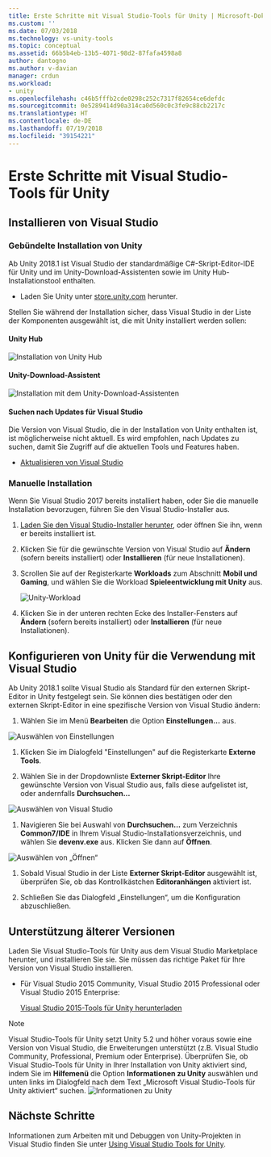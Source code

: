 ```yaml
---
title: Erste Schritte mit Visual Studio-Tools für Unity | Microsoft-Dokumentation
ms.custom: ''
ms.date: 07/03/2018
ms.technology: vs-unity-tools
ms.topic: conceptual
ms.assetid: 66b5b4eb-13b5-4071-98d2-87fafa4598a8
author: dantogno
ms.author: v-davian
manager: crdun
ms.workload:
- unity
ms.openlocfilehash: c46b5fffb2cde0298c252c7317f82654ce6defdc
ms.sourcegitcommit: 0e5289414d90a314ca0d560c0c3fe9c88cb2217c
ms.translationtype: HT
ms.contentlocale: de-DE
ms.lasthandoff: 07/19/2018
ms.locfileid: "39154221"
---
```

# <a name="getting-started-with-visual-studio-tools-for-unity"></a>Erste Schritte mit Visual Studio-Tools für Unity

## <a name="install-visual-studio"></a>Installieren von Visual Studio

### <a name="unity-bundled-installation"></a>Gebündelte Installation von Unity

Ab Unity 2018.1 ist Visual Studio der standardmäßige C#-Skript-Editor-IDE für Unity und im Unity-Download-Assistenten sowie im Unity Hub-Installationstool enthalten.

- Laden Sie Unity unter [store.unity.com](https://store.unity.com/) herunter.

Stellen Sie während der Installation sicher, dass Visual Studio in der Liste der Komponenten ausgewählt ist, die mit Unity installiert werden sollen:

#### <a name="unity-hub"></a>Unity Hub

![Installation von Unity Hub](media/vstu_unity-hub.png)

#### <a name="unity-download-assistant"></a>Unity-Download-Assistent

![Installation mit dem Unity-Download-Assistenten](media/vstu_download-assistant.png)

#### <a name="check-for-updates-to-visual-studio"></a>Suchen nach Updates für Visual Studio

Die Version von Visual Studio, die in der Installation von Unity enthalten ist, ist möglicherweise nicht aktuell. Es wird empfohlen, nach Updates zu suchen, damit Sie Zugriff auf die aktuellen Tools und Features haben.

- [Aktualisieren von Visual Studio](../install/update-visual-studio.md)

### <a name="manual-installation"></a>Manuelle Installation

Wenn Sie Visual Studio 2017 bereits installiert haben, oder Sie die manuelle Installation bevorzugen, führen Sie den Visual Studio-Installer aus.

1. [Laden Sie den Visual Studio-Installer herunter](https://docs.microsoft.com/en-us/visualstudio/install/install-visual-studio), oder öffnen Sie ihn, wenn er bereits installiert ist.

1. Klicken Sie für die gewünschte Version von Visual Studio auf **Ändern** (sofern bereits installiert) oder **Installieren** (für neue Installationen).

1. Scrollen Sie auf der Registerkarte **Workloads** zum Abschnitt **Mobil und Gaming**, und wählen Sie die Workload **Spieleentwicklung mit Unity** aus.

    ![Unity-Workload](media/vstu_unity-workload.png)

1. Klicken Sie in der unteren rechten Ecke des Installer-Fensters auf **Ändern** (sofern bereits installiert) oder **Installieren** (für neue Installationen).

## <a name="configure-unity-for-use-with-visual-studio"></a>Konfigurieren von Unity für die Verwendung mit Visual Studio

Ab Unity 2018.1 sollte Visual Studio als Standard für den externen Skript-Editor in Unity festgelegt sein. Sie können dies bestätigen oder den externen Skript-Editor in eine spezifische Version von Visual Studio ändern:

1. Wählen Sie im Menü **Bearbeiten** die Option **Einstellungen...** aus.

  ![Auswählen von Einstellungen](media/vstu_unity-preferences.png)

1. Klicken Sie im Dialogfeld "Einstellungen" auf die Registerkarte **Externe Tools**.

1. Wählen Sie in der Dropdownliste **Externer Skript-Editor** Ihre gewünschte Version von Visual Studio aus, falls diese aufgelistet ist, oder andernfalls **Durchsuchen...**

  ![Auswählen von Visual Studio](media/vstu_unity-external-tools.png)

1. Navigieren Sie bei Auswahl von **Durchsuchen...** zum Verzeichnis **Common7/IDE** in Ihrem Visual Studio-Installationsverzeichnis, und wählen Sie **devenv.exe** aus. Klicken Sie dann auf **Öffnen**.

  ![Auswählen von „Öffnen“](media/vstu_browse-for-application.png)

1. Sobald Visual Studio in der Liste **Externer Skript-Editor** ausgewählt ist, überprüfen Sie, ob das Kontrollkästchen **Editoranhängen** aktiviert ist.

1. Schließen Sie das Dialogfeld „Einstellungen“, um die Konfiguration abzuschließen.

## <a name="support-for-older-versions"></a>Unterstützung älterer Versionen

 Laden Sie Visual Studio-Tools für Unity aus dem Visual Studio Marketplace herunter, und installieren Sie sie. Sie müssen das richtige Paket für Ihre Version von Visual Studio installieren.

- Für Visual Studio 2015 Community, Visual Studio 2015 Professional oder Visual Studio 2015 Enterprise:

   [Visual Studio 2015-Tools für Unity herunterladen](https://visualstudiogallery.msdn.microsoft.com/8d26236e-4a64-4d64-8486-7df95156aba9)

> [!NOTE]
> Visual Studio-Tools für Unity setzt Unity 5.2 und höher voraus sowie eine Version von Visual Studio, die Erweiterungen unterstützt (z.B. Visual Studio Community, Professional, Premium oder Enterprise). Überprüfen Sie, ob Visual Studio-Tools für Unity in Ihrer Installation von Unity aktiviert sind, indem Sie im **Hilfemenü** die Option **Informationen zu Unity** auswählen und unten links im Dialogfeld nach dem Text „Microsoft Visual Studio-Tools für Unity aktiviert“ suchen.
> ![Informationen zu Unity](media/vstu_about-unity.png)

## <a name="next-steps"></a>Nächste Schritte

 Informationen zum Arbeiten mit und Debuggen von Unity-Projekten in Visual Studio finden Sie unter [Using Visual Studio Tools for Unity](../cross-platform/using-visual-studio-tools-for-unity.md).
